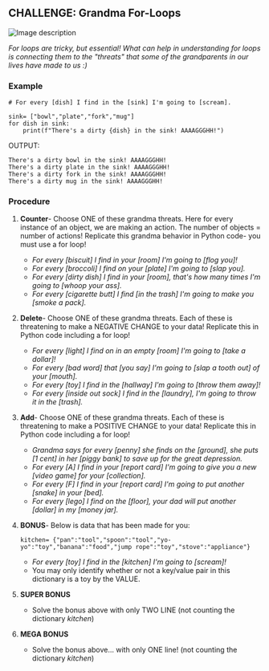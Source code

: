 ## CHALLENGE: Grandma For-Loops

![Image description](https://media1.tenor.com/images/86af9df2f38dc57e462e6b402775c37e/tenor.gif)

*For loops are tricky, but essential! What can help in understanding for loops is connecting them to the "threats" that some of the grandparents in our lives have made to us :)*

### Example


    # For every [dish] I find in the [sink] I'm going to [scream].

    sink= ["bowl","plate","fork","mug"]
    for dish in sink:
        print(f"There's a dirty {dish} in the sink! AAAAGGGHH!")

OUTPUT:

    There's a dirty bowl in the sink! AAAAGGGHH!
    There's a dirty plate in the sink! AAAAGGGHH!
    There's a dirty fork in the sink! AAAAGGGHH!
    There's a dirty mug in the sink! AAAAGGGHH!

    
### Procedure

1. **Counter**- Choose ONE of these grandma threats. Here for every instance of an object, we are making an action. The number of objects = number of actions! Replicate this grandma behavior in Python code- you must use a for loop!

    - *For every [biscuit] I find in your [room] I'm going to [flog you]!*
    - *For every [broccoli] I find on your [plate] I'm going to [slap you].*
    - *For every [dirty dish] I find in your [room], that's how many times I'm going to [whoop your ass].*
    - *For every [cigarette butt] I find [in the trash] I'm going to make you [smoke a pack].*
    
0. **Delete**- Choose ONE of these grandma threats. Each of these is threatening to make a NEGATIVE CHANGE to your data! Replicate this in Python code including a for loop!

    - *For every [light] I find on in an empty [room] I'm going to [take a dollar]!*
    - *For every [bad word] that [you say] I'm going to [slap a tooth out] of your [mouth].*
    - *For every [toy] I find in the [hallway] I'm going to [throw them away]!*
    - *For every [inside out sock] I find in the [laundry], I'm going to throw it in the [trash].*
    
0. **Add**- Choose ONE of these grandma threats. Each of these is threatening to make a POSITIVE CHANGE to your data! Replicate this in Python code including a for loop!

    - *Grandma says for every [penny] she finds on the [ground], she puts [1 cent] in her [piggy bank] to save up for the great depression.*
    - *For every [A] I find in your [report card] I'm going to give you a new [video game] for your [collection].*
    - *For every [F] I find in your [report card] I'm going to put another [snake] in your [bed].*
    - *For every [lego] I find on the [floor], your dad will put another [dollar] in my [money jar].*

0. **BONUS**- Below is data that has been made for you:

    ```
    kitchen= {"pan":"tool","spoon":"tool","yo-yo":"toy","banana":"food","jump rope":"toy","stove":"appliance"}
    ```

    - *For every [toy] I find in the [kitchen] I'm going to [scream]!*
    - You may only identify whether or not a key/value pair in this dictionary is a toy by the VALUE.

0. **SUPER BONUS**
    
    - Solve the bonus above with only TWO LINE (not counting the dictionary *kitchen*)

0. **MEGA BONUS**

    - Solve the bonus above... with only ONE line! (not counting the dictionary *kitchen*)
